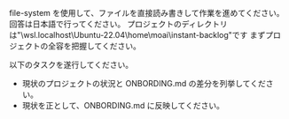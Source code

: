 file-system を使用して、ファイルを直接読み書きして作業を進めてください。
回答は日本語で行ってください。
プロジェクトのディレクトリは"\\wsl.localhost\Ubuntu-22.04\home\moai\instant-backlog"です
まずプロジェクトの全容を把握してください。

以下のタスクを遂行してください。

- 現状のプロジェクトの状況と ONBORDING.md の差分を列挙してください。
- 現状を正として、ONBORDING.md に反映してください。

